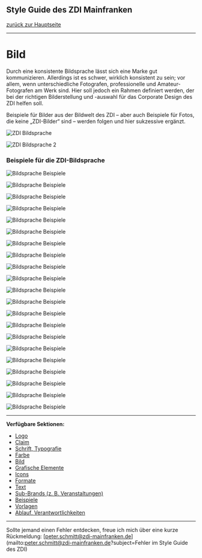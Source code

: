 ## Style Guide des ZDI Mainfranken
[zurück zur Hauptseite](Readme.md)

---

# Bild
Durch eine konsistente Bildsprache lässt sich eine Marke gut kommunizieren. Allerdings ist es schwer, wirklich konsistent zu sein; vor allem, wenn unterschiedliche Fotografen, professionelle und Amateur-Fotografen am Werk sind. Hier soll jedoch ein Rahmen definiert werden, der bei der richtigen Bilderstellung und -auswahl für das Corporate Design des ZDI helfen soll.

Beispiele für Bilder aus der Bildwelt des ZDI – aber auch Beispiele für Fotos, die keine „ZDI-Bilder“ sind – werden folgen und hier sukzessive ergänzt.

![ZDI Bildsprache](/images/ZDI-Bildsprache.png)

![ZDI Bildsprache 2](/images/ZDI-Bildsprache-2.png)

### Beispiele für die ZDI-Bildsprache

![Bildsprache Beispiele](/images/Bildsprache-01.png)

![Bildsprache Beispiele](/images/Bildsprache-02.png)

![Bildsprache Beispiele](/images/Bildsprache-03.png)

![Bildsprache Beispiele](/images/Bildsprache-04.png)

![Bildsprache Beispiele](/images/Bildsprache-05.png)

![Bildsprache Beispiele](/images/Bildsprache-06.png)

![Bildsprache Beispiele](/images/Bildsprache-07.png)

![Bildsprache Beispiele](/images/Bildsprache-08.png)

![Bildsprache Beispiele](/images/Bildsprache-09.png)

![Bildsprache Beispiele](/images/Bildsprache-10.png)

![Bildsprache Beispiele](/images/Bildsprache-11.png)

![Bildsprache Beispiele](/images/Bildsprache-12.png)

![Bildsprache Beispiele](/images/Bildsprache-13.png)

![Bildsprache Beispiele](/images/Bildsprache-14.png)

![Bildsprache Beispiele](/images/Bildsprache-15.png)

![Bildsprache Beispiele](/images/Bildsprache-16.png)

![Bildsprache Beispiele](/images/Bildsprache-17.png)

![Bildsprache Beispiele](/images/Bildsprache-18.png)

![Bildsprache Beispiele](/images/Bildsprache-19.png)

![Bildsprache Beispiele](/images/Bildsprache-20.png)

![Bildsprache Beispiele](/images/Bildsprache-21.png)


---

**Verfügbare Sektionen:**

* [Logo](Logo.md)
* [Claim](Claim.md)
* [Schrift, Typografie](Schrift_Typografie.md)
* [Farbe](Farbe.md)
* [Bild](Bild.md)
* [Grafische Elemente](Grafische_Elemente.md)
* [Icons](Icons.md)
* [Formate](Formate.md)
* [Text](Text.md)
* [Sub-Brands (z. B. Veranstaltungen)](Subbrands_zB_Veranstaltungen.md)
* [Beispiele](Beispiele.md)
* [Vorlagen](Vorlagen.md)
* [Ablauf, Verantwortlichkeiten](Ablauf_Verantwortlichkeiten.md)


---

Sollte jemand einen Fehler entdecken, freue ich mich über eine kurze Rückmeldung: [peter.schmitt@zdi-mainfranken.de](mailto:peter.schmitt@zdi-mainfranken.de?subject=Fehler im Style Guide des ZDI)